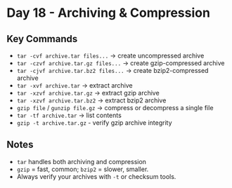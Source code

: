 # Day 18 - Archiving & Compression

## Key Commands
- `tar -cvf archive.tar files...` -> create uncompressed archive
- `tar -czvf archive.tar.gz files...` -> create gzip-compressed archive
- `tar -cjvf archive.tar.bz2 files...` -> create bzip2-compressed archive
- `tar -xvf archive.tar` -> extract archive
- `tar -xzvf archive.tar.gz` -> extract gzip archive
- `tar -xzvf archive.tar.bz2` -> extract bzip2 archive
- `gzip file` / `gunzip file.gz` -> compress or decompress a single file
- `tar -tf archive.tar` -> list contents
- `gzip -t archive.tar.gz` - verify gzip archive integrity

## Notes
- `tar` handles both archiving and compression
- `gzip` = fast, common; `bzip2` = slower, smaller.
- Always verify your archives with `-t` or checksum tools.
